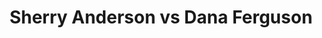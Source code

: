 ---
title: Sherry Anderson vs Dana Ferguson
player1:
  name: Anderson, Sherry
  percent: 88
  wins: 2
  losses: 2
player2:
  name: Ferguson, Dana
  percent: 85
  wins: 2
  losses: 2
games:
- player1:
    team: SK
    position: Third
    percent: 89
    win: 1
    loss: 0
  player2:
    team: AB
    position: Second
    percent: 82
    win: 0
    loss: 1
  event: Hearts
  year: 2014
  draw: Round Robin(4)
  score: SK 8 - AB 6
- player1:
    team: SK
    position: Third
    percent: 90
    win: 0
    loss: 1
  player2:
    team: AB
    position: Second
    percent: 90
    win: 1
    loss: 0
  event: Hearts
  year: 2014
  draw: Page 3-4(19)
  score: AB 8 - SK 7
- player1:
    team: SK
    position: Third
    percent: 80
    win: 1
    loss: 0
  player2:
    team: AB
    position: Second
    percent: 78
    win: 0
    loss: 1
  event: Hearts
  year: 2015
  draw: Round Robin(16)
  score: AB 1 - SK 9
- player1:
    team: SK
    position: Third
    percent: 91
    win: 0
    loss: 1
  player2:
    team: AB
    position: Second
    percent: 90
    win: 1
    loss: 0
  event: Hearts
  year: 2015
  draw: Semi-Final(20)
  score: AB 7 - SK 6
- player1:
    team: LAW
    position: Third
    percent: 68
    win: 0
    loss: 1
  player2:
    team: SWE
    position: Second
    percent: 86
    win: 1
    loss: 0
  event: Trials (Women)
  year: 2013
  draw: Round Robin(3)
  score: SWE 8 - LAW 6
---